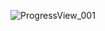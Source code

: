 ![ProgressView_001](https://user-images.githubusercontent.com/18136549/178927348-31f0fd2f-2e6f-4701-9ac4-43ea04896b5c.gif)
